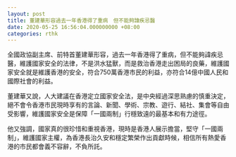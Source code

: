 ```yaml
---
layout: post
title: 董建華形容過去一年香港得了重病　但不能夠諱疾忌醫
date: 2020-05-25 16:56:04.000000000 +08:00
categories: rthk
---
```


全國政協副主席、前特首董建華形容，過去一年香港得了重病，但不能夠諱疾忌醫，維護國家安全的法律，不是洪水猛獸，而是救治香港走出困局的良藥，維護國家安全就是維護香港的安全，符合750萬香港市民的利益，亦符合14億中國人民和國際社會的利益。

董建華又說，人大建議在香港定立國家安全法，是中央經過深思熟慮的慎重決定，絕不會令香港市民現時享有的言論、新聞、學術、宗教、遊行、結社、集會等自由受影響，維護國家安全是保障「一國兩制」行穩致遠的最基本和有力途徑。

他又強調，國家真的很珍惜和重視香港，現時是香港人展示擔當，堅守「一國兩制」，維護國家主權，為香港長治久安和穩定繁榮作出貢獻時候，相信所有熱愛香港的市民都會義不容辭，不負所託。
